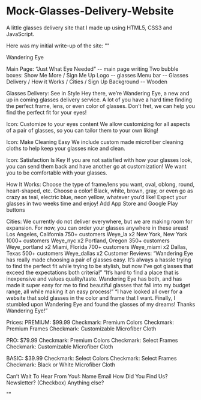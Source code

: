 # Mock-Glasses-Delivery-Website
A little glasses delivery site that I made up using HTML5, CSS3 and JavaScript.


Here was my initial write-up of the site:
""

Wandering Eye

Main Page:
“Just What Eye Needed” -- main page writing
    Two bubble boxes: Show Me More / Sign Me Up
Logo -- glasses
Menu bar -- Glasses Delivery / How it Works / Cities / Sign Up
Background -- Wooden

Glasses Delivery:
See in Style 
Hey there, we’re Wandering Eye, a new and up in coming glasses delivery service. A lot of you have a hard time finding the perfect frame, lens, or even color of glasses. Don’t fret, we can help you find the perfect fit for your eyes!

Icon: Customize to your eyes content
We allow customizing for all aspects of a pair of glasses, so you can tailor them to your own liking!

Icon: Make Cleaning Easy
We include custom made microfiber cleaning cloths to help keep your glasses nice and clean.

Icon: Satisfaction Is Key
If you are not satisfied with how your glasses look, you can send them back and have another go at customization! We want you to be comfortable with your glasses.


How It Works:
Choose the type of frame/lens you want, oval, oblong, round, heart-shaped, etc.
Choose a color! Black, white, brown, gray, or even go as crazy as teal, electric blue, neon yellow, whatever you’d like!
Expect your glasses in two weeks time and enjoy!
Add App Store and Google Play buttons









Cities: 
We currently do not deliver everywhere, but we are making room for expansion.
For now, you can order your glasses anywhere in these areas!
Los Angeles, California
750+ customers
Weye_la x2
New York, New York
1000+ customers
Weye_nyc x2
Portland, Oregon
350+ customers
Weye_portland x2
Miami, Florida
700+ customers
Weye_miami x2
Dallas, Texas
500+ customers
Weye_dallas x2
Customer Reviews:
“Wandering Eye has really made choosing a pair of glasses easy. It’s always a hassle trying to find the perfect fit while trying to be stylish, but now I’ve got glasses that exceed the expectations both criteria!”
“It’s hard to find a place that is inexpensive and values quality/taste. Wandering Eye has both, and has made it super easy for me to find beautiful glasses that fall into my budget range, all while making it an easy process!”
“I have looked all over for a website that sold glasses in the color and frame that I want. Finally, I stumbled upon Wandering Eye and found the glasses of my dreams! Thanks Wandering Eye!”

Prices:
PREMIUM: 
$99.99
Checkmark: Premium Colors
Checkmark: Premium Frames
Checkmark: Customizable Microfiber Cloth

PRO:
$79.99
Checkmark: Premium Colors
Checkmark: Select Frames
Checkmark: Customizable Microfiber Cloth

BASIC:
$39.99
Checkmark: Select Colors
Checkmark: Select Frames
Checkmark: Black or White Microfiber Cloth

Can’t Wait To Hear From You!:
Name
Email
How Did You Find Us?
Newsletter? (Checkbox)
Anything else?

""

